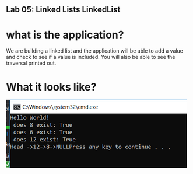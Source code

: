 ## Lab 05: Linked Lists LinkedList

# what is the application?

We are building a linked list and the application will be able to add a value and check to see if a value is included. You will also be able to see the traversal printed out.

# What it looks like?

![Demo](https://github.com/Bigrig72/data_structures_and_algorithms_401/blob/master/Challenges/LinkedList/assets/Capture.PNG)

